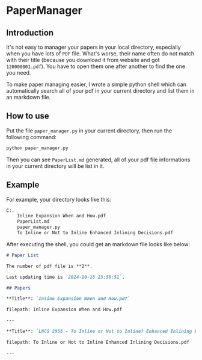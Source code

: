 # PaperManager

## Introduction

It's not easy to manager your papers in your local directory, especially when you have lots of `PDF` file. What's worse, their name often do not match with their title (because you download it from website and got `120000001.pdf`). You have to open them one after another to find the one you need.

To make paper managing easier, I wrote a simple python shell which can automatically search all of your pdf in your current directory and list them in an markdown file.

## How to use

Put the file `paper_manager.py` in your current directory, then run the following command:

``` sh
python paper_manager.py
```

Then you can see `PaperList.md` generated, all of your pdf file informations in your current directory will be list in it.

## Example

For example, your directory looks like this:

``` txt
C:.
    Inline Expansion When and How.pdf
    PaperList.md
    paper_manager.py
    To Inline or Not to Inline Enhanced Inlining Decisions.pdf
```

After executing the shell, you could get an markdown file looks like below:

``` markdown
# Paper List

The number of pdf file is **2**.

Last updating time is `2024-10-18 23:58:51`.

## Papers

**Title**: `Inline Expansion When and How.pdf`

filepath: Inline Expansion When and How.pdf

---

**Title**: `LNCS 2958 - To Inline or Not to Inline? Enhanced Inlining Decisions`

filepath: To Inline or Not to Inline Enhanced Inlining Decisions.pdf

---
```
